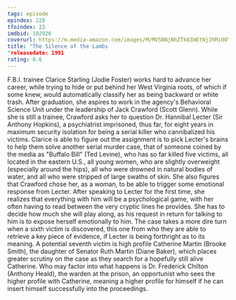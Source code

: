 ```yaml
---
tags: episode
epindex: 228
tfoindex: 23
imdbid: 102926
coverurl: https://m.media-amazon.com/images/M/MV5BNjNhZTk0ZmEtNjJhMi00YzFlLWE1MmEtYzM1M2ZmMGMwMTU4XkEyXkFqcGdeQXVyNjU0OTQ0OTY@._V1_SY300_CR0,0,202,300_.jpg
title: "The Silence of the Lambs
"releasedate: 1991
rating: 8.6
---
```


F.B.I. trainee Clarice Starling (Jodie Foster) works hard to advance her career, while trying to hide or put behind her West Virginia roots, of which if some knew, would automatically classify her as being backward or white trash. After graduation, she aspires to work in the agency's Behavioral Science Unit under the leadership of Jack Crawford (Scott Glenn). While she is still a trainee, Crawford asks her to question Dr. Hannibal Lecter (Sir Anthony Hopkins), a psychiatrist imprisoned, thus far, for eight years in maximum security isolation for being a serial killer who cannibalized his victims. Clarice is able to figure out the assignment is to pick Lecter's brains to help them solve another serial murder case, that of someone coined by the media as "Buffalo Bill" (Ted Levine), who has so far killed five victims, all located in the eastern U.S., all young women, who are slightly overweight (especially around the hips), all who were drowned in natural bodies of water, and all who were stripped of large swaths of skin. She also figures that Crawford chose her, as a woman, to be able to trigger some emotional response from Lecter. After speaking to Lecter for the first time, she realizes that everything with him will be a psychological game, with her often having to read between the very cryptic lines he provides. She has to decide how much she will play along, as his request in return for talking to him is to expose herself emotionally to him. The case takes a more dire turn when a sixth victim is discovered, this one from who they are able to retrieve a key piece of evidence, if Lecter is being forthright as to its meaning. A potential seventh victim is high profile Catherine Martin (Brooke Smith), the daughter of Senator Ruth Martin (Diane Baker), which places greater scrutiny on the case as they search for a hopefully still alive Catherine. Who may factor into what happens is Dr. Frederick Chilton (Anthony Heald), the warden at the prison, an opportunist who sees the higher profile with Catherine, meaning a higher profile for himself if he can insert himself successfully into the proceedings.